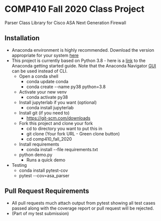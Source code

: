 # COMP410 Fall 2020 Class Project
Parser Class Library for Cisco ASA Next Generation Firewall
## Installation
* Anaconda environment is highly recommended.  Download the version appropriate for your system [here](https://www.anaconda.com/products/individual)
* This project is currently based on Python 3.8 - here is a [link](https://conda.io/projects/conda/en/latest/user-guide/getting-started.html) to the Anaconda getting started guide. Note that the Anaconda Navigator [GUI](https://docs.anaconda.com/anaconda/navigator/getting-started) can be used instead of CLI.
  * Open a conda shell
    * conda update conda 
    * conda create --name py38 python=3.8
  * Activate your new venv
    * conda activate py38
  * Install jupyterlab if you want (optional)
    * conda install jupyterlab
  * Install git (if you need to)
    * https://git-scm.com/downloads
  * Fork this project and clone your fork 
    * cd to directory you want to put this in 
    * git clone (Your fork URL - Green clone button)
    * cd comp410_fall_2020
  * Install requirements
    * conda install --file requirements.txt
  * python demo.py 
    * Runs a quick demo
* Testing
  * conda install pytest-cov
  * pytest --cov=asa_parser
## Pull Request Requirements
* All pull requests much attach output from pytest showing all test cases passed along with the coverage report or pull request will be rejected.
* (Part of my test submission)